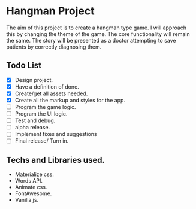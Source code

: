 # Hangman Project
The aim of this project is to create a hangman type game. I will approach this by changing the theme of the game. The core functionality will remain the same. The story will be presented as a doctor attempting to save patients by correctly diagnosing them.

## Todo List
- [x]  Design project.
- [x]  Have a definition of done.
- [x]  Create/get all assets needed.
- [x]  Create all the markup and styles for the app.
- [ ]   Program the game logic.
- [ ]  Program the UI logic.
- [ ] Test and debug.
- [ ] alpha release.
- [ ] Implement fixes and suggestions
- [ ] Final release/ Turn in.

## Techs and Libraries used.
* Materialize css.
* Words API.
* Animate css.
* FontAwesome.
* Vanilla js.
